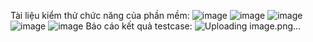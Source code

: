 Tài liệu kiểm thử chức năng của phần mềm:
![image](https://github.com/iuh20116421/PTUD_AppBanHangPHTT/assets/89054978/d0b97b43-ed28-43ff-a586-992adab953fe)
![image](https://github.com/iuh20116421/PTUD_AppBanHangPHTT/assets/89054978/6e576ee7-06b4-4baa-80a9-e0ddba592d00)
![image](https://github.com/iuh20116421/PTUD_AppBanHangPHTT/assets/89054978/8f7cea34-7ba5-4b7c-afd6-7c0b5a2ba20f)
![image](https://github.com/iuh20116421/PTUD_AppBanHangPHTT/assets/89054978/71e61402-ea75-4032-b97d-1743f6a5d4d9)
![image](https://github.com/iuh20116421/PTUD_AppBanHangPHTT/assets/89054978/cfba4a43-c4dc-473f-8012-ed4392ac4058)
Báo cáo kết quả testcase:
![Uploading image.png…]()





